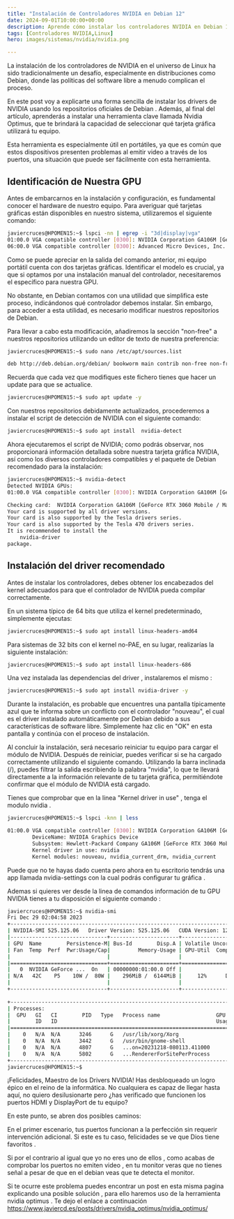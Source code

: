 ```yaml
---
title: "Instalación de Controladores NVIDIA en Debian 12"
date: 2024-09-01T10:00:00+00:00
description: Aprende cómo instalar los controladores NVIDIA en Debian 12 para optimizar el rendimiento gráfico de tu sistema.
tags: [Controladores NVIDIA,Linux]
hero: images/sistemas/nvidia/nvidia.png

---
```



La instalación de los controladores de NVIDIA en el universo de Linux ha sido tradicionalmente un desafío, especialmente en distribuciones como Debian, donde las políticas del software libre a menudo complican el proceso.

En este post voy a explicarte una forma sencilla de instalar los drivers de NVIDIA usando los repositorios oficiales de Debian . Además, al final del artículo, aprenderás a instalar una herramienta clave llamada Nvidia Optimus, que te brindará la capacidad de seleccionar qué tarjeta gráfica utilizará tu equipo.

Esta herramienta es especialmente útil en portátiles, ya que es común que estos dispositivos presenten problemas al emitir video a través de los puertos, una situación que puede ser fácilmente con esta herramienta.

## Identificación de Nuestra GPU

Antes de embarcarnos en la instalación y configuración, es fundamental conocer el hardware de nuestro equipo. Para averiguar qué tarjetas gráficas están disponibles en nuestro sistema, utilizaremos el siguiente comando:

```bash
javiercruces@HPOMEN15:~$ lspci -nn | egrep -i "3d|display|vga"
01:00.0 VGA compatible controller [0300]: NVIDIA Corporation GA106M [GeForce RTX 3060 Mobile / Max-Q] [10de:2520] (rev a1)
06:00.0 VGA compatible controller [0300]: Advanced Micro Devices, Inc. [AMD/ATI] Cezanne [Radeon Vega Series / Radeon Vega Mobile Series] [1002:1638] (rev c5)
```

Como se puede apreciar en la salida del comando anterior, mi equipo portátil cuenta con dos tarjetas gráficas. Identificar el modelo es crucial, ya que si optamos por una instalación manual del controlador, necesitaremos el específico para nuestra GPU.

No obstante, en Debian contamos con una utilidad que simplifica este proceso, indicándonos qué controlador debemos instalar. Sin embargo, para acceder a esta utilidad, es necesario modificar nuestros repositorios de Debian.

Para llevar a cabo esta modificación, añadiremos la sección "non-free" a nuestros repositorios utilizando un editor de texto de nuestra preferencia:
```bash
javiercruces@HPOMEN15:~$ sudo nano /etc/apt/sources.list

deb http://deb.debian.org/debian/ bookworm main contrib non-free non-free-firmware

```

Recuerda que cada vez que modifiques este fichero tienes que hacer un update para que se actualice.

```bash
javiercruces@HPOMEN15:~$ sudo apt update -y 
```

Con nuestros repositorios debidamente actualizados, procederemos a instalar el script de detección de NVIDIA con el siguiente comando:

```bash
javiercruces@HPOMEN15:~$ sudo apt install  nvidia-detect
```

Ahora ejecutaremos el script de NVIDIA; como podrás observar, nos proporcionará información detallada sobre nuestra tarjeta gráfica NVIDIA, así como los diversos controladores compatibles y el paquete de Debian recomendado para la instalación:

```bash
javiercruces@HPOMEN15:~$ nvidia-detect 
Detected NVIDIA GPUs:
01:00.0 VGA compatible controller [0300]: NVIDIA Corporation GA106M [GeForce RTX 3060 Mobile / Max-Q] [10de:2520] (rev a1)

Checking card:  NVIDIA Corporation GA106M [GeForce RTX 3060 Mobile / Max-Q] (rev a1)
Your card is supported by all driver versions.
Your card is also supported by the Tesla drivers series.
Your card is also supported by the Tesla 470 drivers series.
It is recommended to install the
    nvidia-driver
package.

```

## Instalación del driver recomendado

Antes de instalar los controladores, debes obtener los encabezados del kernel adecuados para que el controlador de NVIDIA pueda compilar correctamente.

En un sistema típico de 64 bits que utiliza el kernel predeterminado, simplemente ejecutas:

```bash
javiercruces@HPOMEN15:~$ sudo apt install linux-headers-amd64
```

Para sistemas de 32 bits con el kernel no-PAE, en su lugar, realizarías la siguiente instalación:

```bash
javiercruces@HPOMEN15:~$ sudo apt install linux-headers-686
```


Una vez instalada las dependencias del driver , instalaremos el mismo :

```bash
javiercruces@HPOMEN15:~$ sudo apt install nvidia-driver -y
```

Durante la instalación, es probable que encuentres una pantalla típicamente azul que te informa sobre un conflicto con el controlador "nouveau", el cual es el driver instalado automáticamente por Debian debido a sus características de software libre. Simplemente haz clic en "OK" en esta pantalla y continúa con el proceso de instalación.

Al concluir la instalación, será necesario reiniciar tu equipo para cargar el módulo de NVIDIA. Después de reiniciar, puedes verificar si se ha cargado correctamente utilizando el siguiente comando. Utilizando la barra inclinada (/), puedes filtrar la salida escribiendo la palabra "nvidia", lo que te llevará directamente a la información relevante de tu tarjeta gráfica, permitiéndote confirmar que el módulo de NVIDIA está cargado.

Tienes que comprobar que en la linea "Kernel driver in use" , tenga el modulo nvidia . 

```bash
javiercruces@HPOMEN15:~$ lspci -knn | less

01:00.0 VGA compatible controller [0300]: NVIDIA Corporation GA106M [GeForce RTX 3060 Mobile / Max-Q] [10de:2520] (rev a1)
        DeviceName: NVIDIA Graphics Device
        Subsystem: Hewlett-Packard Company GA106M [GeForce RTX 3060 Mobile / Max-Q] [103c:88d1]
        Kernel driver in use: nvidia
        Kernel modules: nouveau, nvidia_current_drm, nvidia_current


```

Puede que no te hayas dado cuenta pero ahora en tu escritorio tendrás una app llamada nvidia-settings con la cual podrás configurar tu gráfica .

Ademas si quieres ver desde la linea de comandos información de tu GPU NVIDIA tienes a tu disposición el siguiente comando :

```bash
javiercruces@HPOMEN15:~$ nvidia-smi
Fri Dec 29 02:04:58 2023       
+-----------------------------------------------------------------------------+
| NVIDIA-SMI 525.125.06   Driver Version: 525.125.06   CUDA Version: 12.0     |
|-------------------------------+----------------------+----------------------+
| GPU  Name        Persistence-M| Bus-Id        Disp.A | Volatile Uncorr. ECC |
| Fan  Temp  Perf  Pwr:Usage/Cap|         Memory-Usage | GPU-Util  Compute M. |
|                               |                      |               MIG M. |
|===============================+======================+======================|
|   0  NVIDIA GeForce ...  On   | 00000000:01:00.0 Off |                  N/A |
| N/A   42C    P5    10W /  80W |    296MiB /  6144MiB |     12%      Default |
|                               |                      |                  N/A |
+-------------------------------+----------------------+----------------------+
                                                                               
+-----------------------------------------------------------------------------+
| Processes:                                                                  |
|  GPU   GI   CI        PID   Type   Process name                  GPU Memory |
|        ID   ID                                                   Usage      |
|=============================================================================|
|    0   N/A  N/A      3246      G   /usr/lib/xorg/Xorg                117MiB |
|    0   N/A  N/A      3442      G   /usr/bin/gnome-shell               32MiB |
|    0   N/A  N/A      4807      G   ...on=20231218-080113.411000      104MiB |
|    0   N/A  N/A      5802      G   ...RendererForSitePerProcess       38MiB |
+-----------------------------------------------------------------------------+
javiercruces@HPOMEN15:~$ 

```


¡Felicidades, Maestro de los Drivers NVIDIA! Has desbloqueado un logro épico en el reino de la informática. No cualquiera es capaz de llegar hasta aquí, no quiero desilusionarte pero ¿has verificado que funcionen los puertos HDMI y DisplayPort de tu equipo?

En este punto, se abren dos posibles caminos:

En el primer escenario, tus puertos funcionan a la perfección sin requerir intervención adicional. Si este es tu caso, felicidades se ve que Dios tiene favoritos .

Si por el contrario al igual que yo no eres uno de ellos , como acabas de comprobar los puertos no emiten video , en tu monitor veras que no tienes señal a pesar de que en el debian veas que te detecta el monitor. 

Si te ocurre este problema puedes encontrar un post en esta misma pagina explicando una posible solución , para ello haremos uso de la herramienta nvidia optimus . Te dejo el enlace a continuación https://www.javiercd.es/posts/drivers/nvidia_optimus/nvidia_optimus/ 


